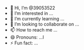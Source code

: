 - 👋 Hi, I’m @39053522
- 👀 I’m interested in ...
- 🌱 I’m currently learning ...
- 💞️ I’m looking to collaborate on ...
- 📫 How to reach me ...
- 😄 Pronouns: ...l
- ⚡ Fun fact: ...

<!---
39053522/39053522 is a ✨ special ✨ repository because its `README.md` (this file) appears on your GitHub profile.
You can click the Preview link to take a look at your changes.
--->
